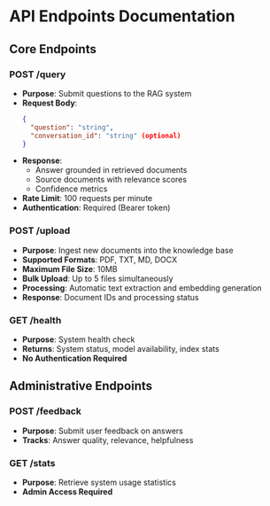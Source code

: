 # API Endpoints Documentation

## Core Endpoints

### POST /query

- **Purpose**: Submit questions to the RAG system
- **Request Body**:
  ```json
  {
    "question": "string",
    "conversation_id": "string" (optional)
  }
  ```
- **Response**:
  - Answer grounded in retrieved documents
  - Source documents with relevance scores
  - Confidence metrics
- **Rate Limit**: 100 requests per minute
- **Authentication**: Required (Bearer token)

### POST /upload

- **Purpose**: Ingest new documents into the knowledge base
- **Supported Formats**: PDF, TXT, MD, DOCX
- **Maximum File Size**: 10MB
- **Bulk Upload**: Up to 5 files simultaneously
- **Processing**: Automatic text extraction and embedding generation
- **Response**: Document IDs and processing status

### GET /health

- **Purpose**: System health check
- **Returns**: System status, model availability, index stats
- **No Authentication Required**

## Administrative Endpoints

### POST /feedback

- **Purpose**: Submit user feedback on answers
- **Tracks**: Answer quality, relevance, helpfulness

### GET /stats

- **Purpose**: Retrieve system usage statistics
- **Admin Access Required**

